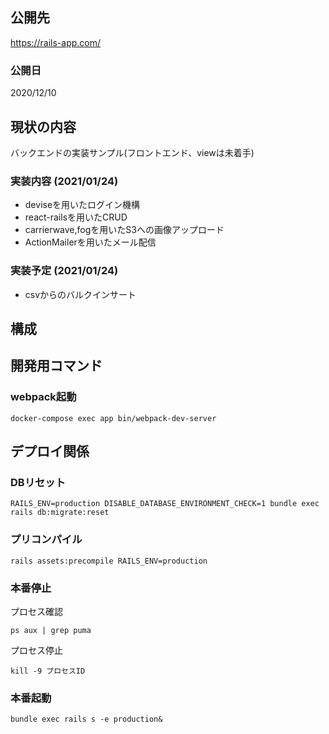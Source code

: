 ## 公開先
https://rails-app.com/

### 公開日
2020/12/10

## 現状の内容

バックエンドの実装サンプル(フロントエンド、viewは未着手)

### 実装内容 (2021/01/24)

- deviseを用いたログイン機構
- react-railsを用いたCRUD
- carrierwave,fogを用いたS3への画像アップロード
- ActionMailerを用いたメール配信

### 実装予定 (2021/01/24)
- csvからのバルクインサート


## 構成

## 開発用コマンド

### webpack起動

```
docker-compose exec app bin/webpack-dev-server
```

## デプロイ関係

### DBリセット

```
RAILS_ENV=production DISABLE_DATABASE_ENVIRONMENT_CHECK=1 bundle exec rails db:migrate:reset
```

### プリコンパイル

```
rails assets:precompile RAILS_ENV=production
```

### 本番停止

プロセス確認
```
ps aux | grep puma
```

プロセス停止
```
kill -9 プロセスID
```

### 本番起動

```
bundle exec rails s -e production&
```
